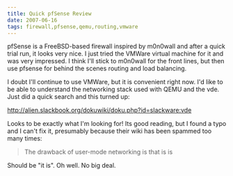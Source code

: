 ```yaml
---
title: Quick pfSense Review
date: 2007-06-16
tags: firewall,pfsense,qemu,routing,vmware
---
```

pfSense is a FreeBSD-based firewall inspired by m0n0wall and after a quick trial run, it  looks very nice. I just tried the VMWare virtual machine for it and was very impressed. I think I'll stick to m0n0wall for the front lines, but then use pfsense for behind the scenes routing and load balancing.

I doubt I'll continue to use VMWare, but it is convenient right now. I'd like to be able to understand the networking stack used with QEMU and the vde. Just did a quick search and this turned up:

<a href="http://alien.slackbook.org/dokuwiki/doku.php?id=slackware:vde">http://alien.slackbook.org/dokuwiki/doku.php?id=slackware:vde</a>

Looks to be exactly what I'm looking for! Its good reading, but I found a typo and I can't fix it, presumably because their wiki has been spammed too many times:

<blockquote>The drawback of user-mode networking is that is is</blockquote>

Should be "it is". Oh well. No big deal.

